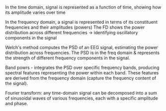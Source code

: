 In the time domain, signal is represented as a function of time, showing how its amplitude varies over time

In the frequency domain, a signal is represented in terms of its constituent frequencies and their amplitudes (powers)
The FD shows the power distribution across different frequencies -> identifying oscillatory components in the signal

Welch's method computes the PSD of an EEG signal, estimating the power distribution across frequencies. The PSD is in the freq domain & represents the strength of different frequency components in the signal.

Band powrs - integrates the PSD over specific frequency bands, producing spectral features representing the power within each band. These features are derived from the frequency domain (capture the frequency content of the signal). 

Fourier transform: any time-domain signal can be decomposed into a sum of sinusoidal waves of various frequencies, each with a specific amplitude and phase. 


